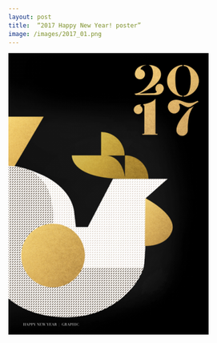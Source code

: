 ```yaml
---
layout: post
title:  “2017 Happy New Year! poster”
image: /images/2017_01.png
---
```

![2017_01.png](/images/2017_01.png)
